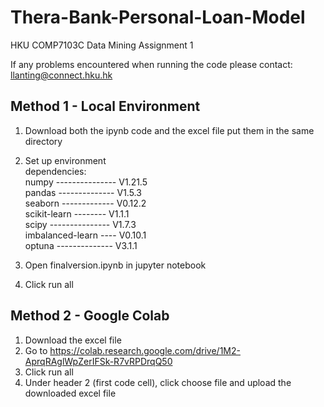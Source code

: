 # Thera-Bank-Personal-Loan-Model
HKU COMP7103C Data Mining Assignment 1 

If any problems encountered when running the code please contact: llanting@connect.hku.hk

## Method 1 - Local Environment
1. Download both the ipynb code and the excel file put them in the same directory
2. Set up environment<br>
   dependencies:<br>
    numpy --------------- V1.21.5 <br>
    pandas -------------- V1.5.3  <br>
    seaborn ------------- V0.12.2 <br>
    scikit-learn -------- V1.1.1 <br>
    scipy --------------- V1.7.3 <br>
    imbalanced-learn ---- V0.10.1 <br>
    optuna -------------- V3.1.1 <br>
   
2. Open finalversion.ipynb in jupyter notebook
3. Click run all


## Method 2 - Google Colab
1. Download the excel file
2. Go to https://colab.research.google.com/drive/1M2-AprqRAglWpZerIFSk-R7vRPDrqQ50
3. Click run all
4. Under header 2 (first code cell), click choose file and upload the downloaded excel file
